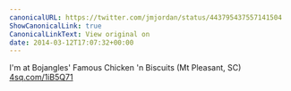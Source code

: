 ```yaml
---
canonicalURL: https://twitter.com/jmjordan/status/443795437557141504
ShowCanonicalLink: true
CanonicalLinkText: View original on
date: 2014-03-12T17:07:32+00:00
---
```

I'm at Bojangles' Famous Chicken 'n Biscuits (Mt Pleasant, SC) [4sq.com/1iB5Q71](http://4sq.com/1iB5Q71)
